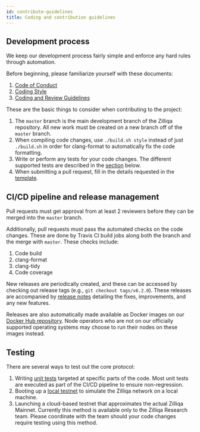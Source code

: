```yaml
---
id: contribute-guidelines
title: Coding and contribution guidelines
---
```

## Development process

We keep our development process fairly simple and enforce any hard rules through automation.

Before beginning, please familiarize yourself with these documents:

1. [Code of Conduct](https://github.com/Zilliqa/Zilliqa/blob/master/CODE_OF_CONDUCT.md)
1. [Coding Style](https://github.com/Zilliqa/Zilliqa/blob/master/CODING_STYLE.md)
1. [Coding and Review Guidelines](https://github.com/Zilliqa/Zilliqa/blob/master/CONTRIBUTING.md)

These are the basic things to consider when contributing to the project:

1. The `master` branch is the main development branch of the Zilliqa repository. All new work must be created on a new branch off of the `master` branch.
1. When compiling code changes, use `./build.sh style` instead of just `./build.sh` in order for clang-format to automatically fix the code formatting.
1. Write or perform any tests for your code changes. The different supported tests are described in the [section](#testing) below.
1. When submitting a pull request, fill in the details requested in the [template](https://github.com/Zilliqa/Zilliqa/blob/master/.github/PULL_REQUEST_TEMPLATE.md).

## CI/CD pipeline and release management

Pull requests must get approval from at least 2 reviewers before they can be merged into the `master` branch.

Additionally, pull requests must pass the automated checks on the code changes. These are done by Travis CI build jobs along both the branch and the merge with `master`. These checks include:

1. Code build
1. clang-format
1. clang-tidy
1. Code coverage

New releases are periodically created, and these can be accessed by checking out release tags (e.g., `git checkout tags/v6.2.0`).
These releases are accompanied by [release notes](https://github.com/Zilliqa/Zilliqa/releases) detailing the fixes, improvements, and any new features.

Releases are also automatically made available as Docker images on our [Docker Hub repository](https://hub.docker.com/repository/docker/zilliqa/zilliqa).
Node operators who are not on our officially supported operating systems may choose to run their nodes on these images instead.

## Testing

There are several ways to test out the core protocol:

1. Writing [unit tests](https://github.com/Zilliqa/Zilliqa/tree/master/tests) targeted at specific parts of the code. Most unit tests are executed as part of the CI/CD pipeline to ensure non-regression.
1. Booting up a [local testnet](https://github.com/Zilliqa/Zilliqa#boot-up-a-local-testnet-for-development) to simulate the Zilliqa network on a local machine.
1. Launching a cloud-based testnet that approximates the actual Zilliqa Mainnet. Currently this method is available only to the Zilliqa Research team. Please coordinate with the team should your code changes require testing using this method.